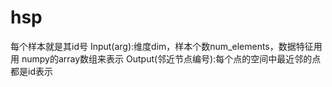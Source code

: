# hsp
每个样本就是其id号
Input(arg):维度dim，样本个数num_elements，数据特征⽤用 numpy的array数组来表示
Output(邻近节点编号):每个点的空间中最近邻的点都是id表示
